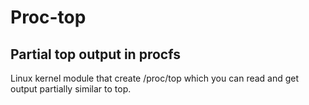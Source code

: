 # Proc-top
## Partial top output in procfs
Linux kernel module that create /proc/top which you can read and get output partially similar to top.